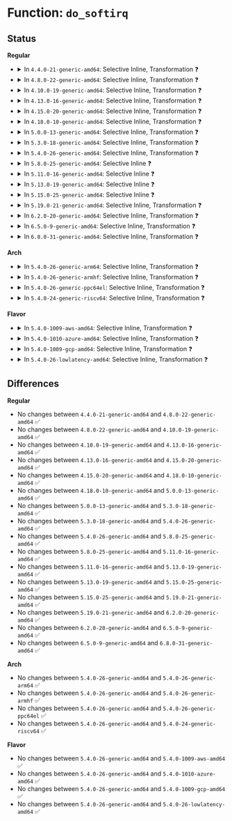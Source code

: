 # Function: <code>do_softirq</code>

## Status
<b>Regular</b>
<ul>
<li>
<details>
<summary>In <code>4.4.0-21-generic-amd64</code>: Selective Inline, Transformation ❓</summary>

```c
void do_softirq()
```

```json
{
  "name": "do_softirq",
  "collision_type": "Unique Global",
  "inline_type": "Selective",
  "funcs": [
    {
      "addr": 18446744071579390896,
      "name": "do_softirq",
      "external": true,
      "loc": "kernel/softirq.c:304",
      "file": "kernel/softirq.c",
      "inline": "not declared, inlined",
      "caller_inline": [
        "kernel/softirq.c:__local_bh_enable_ip"
      ],
      "caller_func": [
        "kernel/softirq.c:__local_bh_enable_ip",
        "net/core/dev.c:netif_rx_ni"
      ]
    }
  ],
  "symbols": [
    {
      "addr": 18446744071579390896,
      "name": "do_softirq.part.19",
      "section": ".text",
      "bind": "STB_LOCAL",
      "size": 58
    },
    {
      "addr": 18446744071579392896,
      "name": "do_softirq",
      "section": ".text",
      "bind": "STB_GLOBAL",
      "size": 31
    }
  ]
}
```
</details>
</li>
<li>
<details>
<summary>In <code>4.8.0-22-generic-amd64</code>: Selective Inline, Transformation ❓</summary>

```c
void do_softirq()
```

```json
{
  "name": "do_softirq",
  "collision_type": "Unique Global",
  "inline_type": "Selective",
  "funcs": [
    {
      "addr": 18446744071579403592,
      "name": "do_softirq",
      "external": true,
      "loc": "kernel/softirq.c:304",
      "file": "kernel/softirq.c",
      "inline": "not declared, inlined",
      "caller_inline": [
        "kernel/softirq.c:__local_bh_enable_ip"
      ],
      "caller_func": [
        "kernel/softirq.c:__local_bh_enable_ip",
        "net/core/dev.c:netif_rx_ni"
      ]
    }
  ],
  "symbols": [
    {
      "addr": 18446744071579403408,
      "name": "do_softirq.part.18",
      "section": ".text",
      "bind": "STB_LOCAL",
      "size": 58
    },
    {
      "addr": 18446744071579404752,
      "name": "do_softirq",
      "section": ".text",
      "bind": "STB_GLOBAL",
      "size": 31
    }
  ]
}
```
</details>
</li>
<li>
<details>
<summary>In <code>4.10.0-19-generic-amd64</code>: Selective Inline, Transformation ❓</summary>

```c
void do_softirq()
```

```json
{
  "name": "do_softirq",
  "collision_type": "Unique Global",
  "inline_type": "Selective",
  "funcs": [
    {
      "addr": 18446744071579423064,
      "name": "do_softirq",
      "external": true,
      "loc": "kernel/softirq.c:315",
      "file": "kernel/softirq.c",
      "inline": "not declared, inlined",
      "caller_inline": [
        "kernel/softirq.c:__local_bh_enable_ip"
      ],
      "caller_func": [
        "kernel/softirq.c:__local_bh_enable_ip",
        "net/core/dev.c:busy_poll_stop",
        "net/core/dev.c:netif_rx_ni"
      ]
    }
  ],
  "symbols": [
    {
      "addr": 18446744071579422864,
      "name": "do_softirq.part.18",
      "section": ".text",
      "bind": "STB_LOCAL",
      "size": 78
    },
    {
      "addr": 18446744071579425056,
      "name": "do_softirq",
      "section": ".text",
      "bind": "STB_GLOBAL",
      "size": 31
    }
  ]
}
```
</details>
</li>
<li>
<details>
<summary>In <code>4.13.0-16-generic-amd64</code>: Selective Inline, Transformation ❓</summary>

```c
void do_softirq()
```

```json
{
  "name": "do_softirq",
  "collision_type": "Unique Global",
  "inline_type": "Selective",
  "funcs": [
    {
      "addr": 18446744071579410469,
      "name": "do_softirq",
      "external": true,
      "loc": "kernel/softirq.c:315",
      "file": "kernel/softirq.c",
      "inline": "not declared, inlined",
      "caller_inline": [
        "kernel/softirq.c:__local_bh_enable_ip"
      ],
      "caller_func": [
        "kernel/softirq.c:__local_bh_enable_ip",
        "net/core/dev.c:netif_rx_ni"
      ]
    }
  ],
  "symbols": [
    {
      "addr": 18446744071579410304,
      "name": "do_softirq.part.17",
      "section": ".text",
      "bind": "STB_LOCAL",
      "size": 80
    },
    {
      "addr": 18446744071579412816,
      "name": "do_softirq",
      "section": ".text",
      "bind": "STB_GLOBAL",
      "size": 32
    }
  ]
}
```
</details>
</li>
<li>
<details>
<summary>In <code>4.15.0-20-generic-amd64</code>: Selective Inline, Transformation ❓</summary>

```c
void do_softirq()
```

```json
{
  "name": "do_softirq",
  "collision_type": "Unique Global",
  "inline_type": "Selective",
  "funcs": [
    {
      "addr": 18446744071579439817,
      "name": "do_softirq",
      "external": true,
      "loc": "kernel/softirq.c:316",
      "file": "kernel/softirq.c",
      "inline": "not declared, inlined",
      "caller_inline": [
        "kernel/softirq.c:__local_bh_enable_ip"
      ],
      "caller_func": [
        "kernel/softirq.c:__local_bh_enable_ip",
        "net/core/dev.c:netif_rx_ni"
      ]
    }
  ],
  "symbols": [
    {
      "addr": 18446744071579439664,
      "name": "do_softirq.part.17",
      "section": ".text",
      "bind": "STB_LOCAL",
      "size": 80
    },
    {
      "addr": 18446744071579440672,
      "name": "do_softirq",
      "section": ".text",
      "bind": "STB_GLOBAL",
      "size": 32
    }
  ]
}
```
</details>
</li>
<li>
<details>
<summary>In <code>4.18.0-10-generic-amd64</code>: Selective Inline, Transformation ❓</summary>

```c
void do_softirq()
```

```json
{
  "name": "do_softirq",
  "collision_type": "Unique Global",
  "inline_type": "Selective",
  "funcs": [
    {
      "addr": 18446744071579454475,
      "name": "do_softirq",
      "external": true,
      "loc": "kernel/softirq.c:323",
      "file": "kernel/softirq.c",
      "inline": "not declared, inlined",
      "caller_inline": [
        "kernel/softirq.c:__local_bh_enable_ip"
      ],
      "caller_func": [
        "kernel/softirq.c:__local_bh_enable_ip",
        "net/core/dev.c:netif_rx_ni"
      ]
    }
  ],
  "symbols": [
    {
      "addr": 18446744071579454304,
      "name": "do_softirq.part.17",
      "section": ".text",
      "bind": "STB_LOCAL",
      "size": 86
    },
    {
      "addr": 18446744071579455728,
      "name": "do_softirq",
      "section": ".text",
      "bind": "STB_GLOBAL",
      "size": 32
    }
  ]
}
```
</details>
</li>
<li>
<details>
<summary>In <code>5.0.0-13-generic-amd64</code>: Selective Inline, Transformation ❓</summary>

```c
void do_softirq()
```

```json
{
  "name": "do_softirq",
  "collision_type": "Unique Global",
  "inline_type": "Selective",
  "funcs": [
    {
      "addr": 18446744071579488802,
      "name": "do_softirq",
      "external": true,
      "loc": "kernel/softirq.c:324",
      "file": "kernel/softirq.c",
      "inline": "not declared, inlined",
      "caller_inline": [
        "kernel/softirq.c:__local_bh_enable_ip"
      ],
      "caller_func": [
        "kernel/softirq.c:__local_bh_enable_ip",
        "net/core/dev.c:netif_rx_ni"
      ]
    }
  ],
  "symbols": [
    {
      "addr": 18446744071579488624,
      "name": "do_softirq.part.19",
      "section": ".text",
      "bind": "STB_LOCAL",
      "size": 86
    },
    {
      "addr": 18446744071579489376,
      "name": "do_softirq",
      "section": ".text",
      "bind": "STB_GLOBAL",
      "size": 32
    }
  ]
}
```
</details>
</li>
<li>
<details>
<summary>In <code>5.3.0-18-generic-amd64</code>: Selective Inline, Transformation ❓</summary>

```c
void do_softirq()
```

```json
{
  "name": "do_softirq",
  "collision_type": "Unique Global",
  "inline_type": "Selective",
  "funcs": [
    {
      "addr": 18446744071579506427,
      "name": "do_softirq",
      "external": true,
      "loc": "kernel/softirq.c:324",
      "file": "kernel/softirq.c",
      "inline": "not declared, inlined",
      "caller_inline": [
        "kernel/softirq.c:__local_bh_enable_ip"
      ],
      "caller_func": [
        "kernel/softirq.c:__local_bh_enable_ip",
        "net/core/dev.c:netif_rx_ni"
      ]
    }
  ],
  "symbols": [
    {
      "addr": 18446744071579506272,
      "name": "do_softirq.part.0",
      "section": ".text",
      "bind": "STB_LOCAL",
      "size": 72
    },
    {
      "addr": 18446744071579507264,
      "name": "do_softirq",
      "section": ".text",
      "bind": "STB_GLOBAL",
      "size": 31
    }
  ]
}
```
</details>
</li>
<li>
<details>
<summary>In <code>5.4.0-26-generic-amd64</code>: Selective Inline, Transformation ❓</summary>

```c
void do_softirq()
```

```json
{
  "name": "do_softirq",
  "collision_type": "Unique Global",
  "inline_type": "Selective",
  "funcs": [
    {
      "addr": 18446744071579532475,
      "name": "do_softirq",
      "external": true,
      "loc": "kernel/softirq.c:324",
      "file": "kernel/softirq.c",
      "inline": "not declared, inlined",
      "caller_inline": [
        "kernel/softirq.c:__local_bh_enable_ip"
      ],
      "caller_func": [
        "kernel/softirq.c:__local_bh_enable_ip",
        "net/core/dev.c:netif_rx_ni"
      ]
    }
  ],
  "symbols": [
    {
      "addr": 18446744071579532320,
      "name": "do_softirq.part.0",
      "section": ".text",
      "bind": "STB_LOCAL",
      "size": 72
    },
    {
      "addr": 18446744071579533312,
      "name": "do_softirq",
      "section": ".text",
      "bind": "STB_GLOBAL",
      "size": 31
    }
  ]
}
```
</details>
</li>
<li>
<details>
<summary>In <code>5.8.0-25-generic-amd64</code>: Selective Inline ❓</summary>

```c
void do_softirq()
```

```json
{
  "name": "do_softirq",
  "collision_type": "Unique Global",
  "inline_type": "Selective",
  "funcs": [
    {
      "addr": 18446744071579563776,
      "name": "do_softirq",
      "external": true,
      "loc": "kernel/softirq.c:324",
      "file": "kernel/softirq.c",
      "inline": "not declared, inlined",
      "caller_inline": [],
      "caller_func": [
        "kernel/softirq.c:__local_bh_enable_ip",
        "net/core/dev.c:netif_rx_ni"
      ]
    }
  ],
  "symbols": [
    {
      "addr": 18446744071579563776,
      "name": "do_softirq",
      "section": ".text",
      "bind": "STB_GLOBAL",
      "size": 115
    }
  ]
}
```
</details>
</li>
<li>
<details>
<summary>In <code>5.11.0-16-generic-amd64</code>: Selective Inline ❓</summary>

```c
void do_softirq()
```

```json
{
  "name": "do_softirq",
  "collision_type": "Unique Global",
  "inline_type": "Selective",
  "funcs": [
    {
      "addr": 18446744071579545184,
      "name": "do_softirq",
      "external": true,
      "loc": "kernel/softirq.c:233",
      "file": "kernel/softirq.c",
      "inline": "not declared, inlined",
      "caller_inline": [],
      "caller_func": [
        "kernel/softirq.c:__local_bh_enable_ip",
        "kernel/smp.c:flush_smp_call_function_from_idle",
        "net/core/dev.c:netif_rx_ni"
      ]
    }
  ],
  "symbols": [
    {
      "addr": 18446744071579545184,
      "name": "do_softirq",
      "section": ".text",
      "bind": "STB_GLOBAL",
      "size": 115
    }
  ]
}
```
</details>
</li>
<li>
<details>
<summary>In <code>5.13.0-19-generic-amd64</code>: Selective Inline ❓</summary>

```c
void do_softirq()
```

```json
{
  "name": "do_softirq",
  "collision_type": "Unique Global",
  "inline_type": "Selective",
  "funcs": [
    {
      "addr": 18446744071579549808,
      "name": "do_softirq",
      "external": true,
      "loc": "kernel/softirq.c:447",
      "file": "kernel/softirq.c",
      "inline": "not declared, inlined",
      "caller_inline": [],
      "caller_func": [
        "kernel/softirq.c:__local_bh_enable_ip",
        "kernel/smp.c:flush_smp_call_function_from_idle",
        "net/core/dev.c:netif_rx_ni"
      ]
    }
  ],
  "symbols": [
    {
      "addr": 18446744071579549808,
      "name": "do_softirq",
      "section": ".text",
      "bind": "STB_GLOBAL",
      "size": 157
    }
  ]
}
```
</details>
</li>
<li>
<details>
<summary>In <code>5.15.0-25-generic-amd64</code>: Selective Inline ❓</summary>

```c
void do_softirq()
```

```json
{
  "name": "do_softirq",
  "collision_type": "Unique Global",
  "inline_type": "Selective",
  "funcs": [
    {
      "addr": 18446744071579621104,
      "name": "do_softirq",
      "external": true,
      "loc": "kernel/softirq.c:446",
      "file": "kernel/softirq.c",
      "inline": "not declared, inlined",
      "caller_inline": [],
      "caller_func": [
        "kernel/softirq.c:__local_bh_enable_ip",
        "kernel/smp.c:flush_smp_call_function_from_idle",
        "net/core/dev.c:netif_rx_ni"
      ]
    }
  ],
  "symbols": [
    {
      "addr": 18446744071579621104,
      "name": "do_softirq",
      "section": ".text",
      "bind": "STB_GLOBAL",
      "size": 155
    }
  ]
}
```
</details>
</li>
<li>
<details>
<summary>In <code>5.19.0-21-generic-amd64</code>: Selective Inline, Transformation ❓</summary>

```c
void do_softirq()
```

```json
{
  "name": "do_softirq",
  "collision_type": "Unique Global",
  "inline_type": "Selective",
  "funcs": [
    {
      "addr": 18446744071579715789,
      "name": "do_softirq",
      "external": true,
      "loc": "kernel/softirq.c:459",
      "file": "kernel/softirq.c",
      "inline": "not declared, inlined",
      "caller_inline": [
        "kernel/softirq.c:__local_bh_enable_ip"
      ],
      "caller_func": [
        "kernel/softirq.c:__local_bh_enable_ip",
        "kernel/smp.c:flush_smp_call_function_queue"
      ]
    }
  ],
  "symbols": [
    {
      "addr": 18446744071579715184,
      "name": "do_softirq.part.0",
      "section": ".text",
      "bind": "STB_LOCAL",
      "size": 154
    },
    {
      "addr": 18446744071579715808,
      "name": "do_softirq",
      "section": ".text",
      "bind": "STB_GLOBAL",
      "size": 43
    }
  ]
}
```
</details>
</li>
<li>
<details>
<summary>In <code>6.2.0-20-generic-amd64</code>: Selective Inline, Transformation ❓</summary>

```c
void do_softirq()
```

```json
{
  "name": "do_softirq",
  "collision_type": "Unique Global",
  "inline_type": "Selective",
  "funcs": [
    {
      "addr": 18446744071579842557,
      "name": "do_softirq",
      "external": true,
      "loc": "kernel/softirq.c:459",
      "file": "kernel/softirq.c",
      "inline": "not declared, inlined",
      "caller_inline": [
        "kernel/softirq.c:__local_bh_enable_ip"
      ],
      "caller_func": [
        "kernel/softirq.c:__local_bh_enable_ip",
        "kernel/smp.c:flush_smp_call_function_queue"
      ]
    }
  ],
  "symbols": [
    {
      "addr": 18446744071579841888,
      "name": "do_softirq.part.0",
      "section": ".text",
      "bind": "STB_LOCAL",
      "size": 154
    },
    {
      "addr": 18446744071579842592,
      "name": "do_softirq",
      "section": ".text",
      "bind": "STB_GLOBAL",
      "size": 43
    }
  ]
}
```
</details>
</li>
<li>
<details>
<summary>In <code>6.5.0-9-generic-amd64</code>: Selective Inline, Transformation ❓</summary>

```c
void do_softirq()
```

```json
{
  "name": "do_softirq",
  "collision_type": "Unique Global",
  "inline_type": "Selective",
  "funcs": [
    {
      "addr": 18446744071579892557,
      "name": "do_softirq",
      "external": true,
      "loc": "kernel/softirq.c:441",
      "file": "kernel/softirq.c",
      "inline": "not declared, inlined",
      "caller_inline": [
        "kernel/softirq.c:__local_bh_enable_ip"
      ],
      "caller_func": [
        "kernel/softirq.c:__local_bh_enable_ip",
        "kernel/smp.c:flush_smp_call_function_queue"
      ]
    }
  ],
  "symbols": [
    {
      "addr": 18446744071579891264,
      "name": "do_softirq.part.0",
      "section": ".text",
      "bind": "STB_LOCAL",
      "size": 117
    },
    {
      "addr": 18446744071579892592,
      "name": "do_softirq",
      "section": ".text",
      "bind": "STB_GLOBAL",
      "size": 43
    }
  ]
}
```
</details>
</li>
<li>
<details>
<summary>In <code>6.8.0-31-generic-amd64</code>: Selective Inline, Transformation ❓</summary>

```c
void do_softirq()
```

```json
{
  "name": "do_softirq",
  "collision_type": "Unique Global",
  "inline_type": "Selective",
  "funcs": [
    {
      "addr": 18446744071579930845,
      "name": "do_softirq",
      "external": true,
      "loc": "kernel/softirq.c:441",
      "file": "kernel/softirq.c",
      "inline": "not declared, inlined",
      "caller_inline": [
        "kernel/softirq.c:__local_bh_enable_ip"
      ],
      "caller_func": [
        "kernel/softirq.c:__local_bh_enable_ip",
        "kernel/smp.c:flush_smp_call_function_queue"
      ]
    }
  ],
  "symbols": [
    {
      "addr": 18446744071579929840,
      "name": "do_softirq.part.0",
      "section": ".text",
      "bind": "STB_LOCAL",
      "size": 117
    },
    {
      "addr": 18446744071579931264,
      "name": "do_softirq",
      "section": ".text",
      "bind": "STB_GLOBAL",
      "size": 43
    }
  ]
}
```
</details>
</li>
</ul>
<b>Arch</b>
<ul>
<li>
<details>
<summary>In <code>5.4.0-26-generic-arm64</code>: Selective Inline, Transformation ❓</summary>

```c
void do_softirq()
```

```json
{
  "name": "do_softirq",
  "collision_type": "Unique Global",
  "inline_type": "Selective",
  "funcs": [
    {
      "addr": 18446603336490676396,
      "name": "do_softirq",
      "external": true,
      "loc": "kernel/softirq.c:324",
      "file": "kernel/softirq.c",
      "inline": "not declared, inlined",
      "caller_inline": [
        "kernel/softirq.c:__local_bh_enable_ip"
      ],
      "caller_func": [
        "kernel/softirq.c:__local_bh_enable_ip",
        "net/core/dev.c:netif_rx_ni"
      ]
    }
  ],
  "symbols": [
    {
      "addr": 18446603336490676152,
      "name": "do_softirq.part.0",
      "section": ".text",
      "bind": "STB_LOCAL",
      "size": 108
    },
    {
      "addr": 18446603336490676416,
      "name": "do_softirq",
      "section": ".text",
      "bind": "STB_GLOBAL",
      "size": 44
    }
  ]
}
```
</details>
</li>
<li>
<details>
<summary>In <code>5.4.0-26-generic-armhf</code>: Selective Inline, Transformation ❓</summary>

```c
void do_softirq()
```

```json
{
  "name": "do_softirq",
  "collision_type": "Unique Global",
  "inline_type": "Selective",
  "funcs": [
    {
      "addr": 3224747396,
      "name": "do_softirq",
      "external": true,
      "loc": "kernel/softirq.c:324",
      "file": "kernel/softirq.c",
      "inline": "not declared, inlined",
      "caller_inline": [
        "kernel/softirq.c:__local_bh_enable_ip"
      ],
      "caller_func": [
        "kernel/softirq.c:__local_bh_enable_ip",
        "net/core/dev.c:netif_rx_ni"
      ]
    }
  ],
  "symbols": [
    {
      "addr": 3224747116,
      "name": "do_softirq.part.0",
      "section": ".text",
      "bind": "STB_LOCAL",
      "size": 84
    },
    {
      "addr": 3224747428,
      "name": "do_softirq",
      "section": ".text",
      "bind": "STB_GLOBAL",
      "size": 64
    }
  ]
}
```
</details>
</li>
<li>
<details>
<summary>In <code>5.4.0-26-generic-ppc64el</code>: Selective Inline, Transformation ❓</summary>

```c
void do_softirq()
```

```json
{
  "name": "do_softirq",
  "collision_type": "Unique Global",
  "inline_type": "Selective",
  "funcs": [
    {
      "addr": 13835058055283498744,
      "name": "do_softirq",
      "external": true,
      "loc": "kernel/softirq.c:324",
      "file": "kernel/softirq.c",
      "inline": "not declared, inlined",
      "caller_inline": [
        "kernel/softirq.c:__local_bh_enable_ip"
      ],
      "caller_func": [
        "kernel/softirq.c:__local_bh_enable_ip",
        "net/core/dev.c:netif_rx_ni"
      ]
    }
  ],
  "symbols": [
    {
      "addr": 13835058055283498400,
      "name": "do_softirq.part.0",
      "section": ".text",
      "bind": "STB_LOCAL",
      "size": 164
    },
    {
      "addr": 13835058055283499936,
      "name": "do_softirq",
      "section": ".text",
      "bind": "STB_GLOBAL",
      "size": 36
    }
  ]
}
```
</details>
</li>
<li>
<details>
<summary>In <code>5.4.0-24-generic-riscv64</code>: Selective Inline, Transformation ❓</summary>

```c
void do_softirq()
```

```json
{
  "name": "do_softirq",
  "collision_type": "Unique Global",
  "inline_type": "Selective",
  "funcs": [
    {
      "addr": 18446743936271413184,
      "name": "do_softirq",
      "external": true,
      "loc": "kernel/softirq.c:324",
      "file": "kernel/softirq.c",
      "inline": "not declared, inlined",
      "caller_inline": [
        "kernel/softirq.c:__local_bh_enable_ip"
      ],
      "caller_func": [
        "kernel/softirq.c:__local_bh_enable_ip",
        "net/core/dev.c:netif_rx_ni"
      ]
    }
  ],
  "symbols": [
    {
      "addr": 18446743936271412944,
      "name": "do_softirq.part.0",
      "section": ".text",
      "bind": "STB_LOCAL",
      "size": 112
    },
    {
      "addr": 18446743936271413204,
      "name": "do_softirq",
      "section": ".text",
      "bind": "STB_GLOBAL",
      "size": 52
    }
  ]
}
```
</details>
</li>
</ul>
<b>Flavor</b>
<ul>
<li>
<details>
<summary>In <code>5.4.0-1009-aws-amd64</code>: Selective Inline, Transformation ❓</summary>

```c
void do_softirq()
```

```json
{
  "name": "do_softirq",
  "collision_type": "Unique Global",
  "inline_type": "Selective",
  "funcs": [
    {
      "addr": 18446744071579506139,
      "name": "do_softirq",
      "external": true,
      "loc": "kernel/softirq.c:324",
      "file": "kernel/softirq.c",
      "inline": "not declared, inlined",
      "caller_inline": [
        "kernel/softirq.c:__local_bh_enable_ip"
      ],
      "caller_func": [
        "kernel/softirq.c:__local_bh_enable_ip",
        "net/core/dev.c:netif_rx_ni"
      ]
    }
  ],
  "symbols": [
    {
      "addr": 18446744071579505984,
      "name": "do_softirq.part.0",
      "section": ".text",
      "bind": "STB_LOCAL",
      "size": 72
    },
    {
      "addr": 18446744071579506976,
      "name": "do_softirq",
      "section": ".text",
      "bind": "STB_GLOBAL",
      "size": 31
    }
  ]
}
```
</details>
</li>
<li>
<details>
<summary>In <code>5.4.0-1010-azure-amd64</code>: Selective Inline, Transformation ❓</summary>

```c
void do_softirq()
```

```json
{
  "name": "do_softirq",
  "collision_type": "Unique Global",
  "inline_type": "Selective",
  "funcs": [
    {
      "addr": 18446744071579433963,
      "name": "do_softirq",
      "external": true,
      "loc": "kernel/softirq.c:324",
      "file": "kernel/softirq.c",
      "inline": "not declared, inlined",
      "caller_inline": [
        "kernel/softirq.c:__local_bh_enable_ip"
      ],
      "caller_func": [
        "kernel/softirq.c:__local_bh_enable_ip",
        "net/core/dev.c:netif_rx_ni"
      ]
    }
  ],
  "symbols": [
    {
      "addr": 18446744071579433824,
      "name": "do_softirq.part.0",
      "section": ".text",
      "bind": "STB_LOCAL",
      "size": 50
    },
    {
      "addr": 18446744071579435744,
      "name": "do_softirq",
      "section": ".text",
      "bind": "STB_GLOBAL",
      "size": 31
    }
  ]
}
```
</details>
</li>
<li>
<details>
<summary>In <code>5.4.0-1009-gcp-amd64</code>: Selective Inline, Transformation ❓</summary>

```c
void do_softirq()
```

```json
{
  "name": "do_softirq",
  "collision_type": "Unique Global",
  "inline_type": "Selective",
  "funcs": [
    {
      "addr": 18446744071579506059,
      "name": "do_softirq",
      "external": true,
      "loc": "kernel/softirq.c:324",
      "file": "kernel/softirq.c",
      "inline": "not declared, inlined",
      "caller_inline": [
        "kernel/softirq.c:__local_bh_enable_ip"
      ],
      "caller_func": [
        "kernel/softirq.c:__local_bh_enable_ip",
        "net/core/dev.c:netif_rx_ni"
      ]
    }
  ],
  "symbols": [
    {
      "addr": 18446744071579505904,
      "name": "do_softirq.part.0",
      "section": ".text",
      "bind": "STB_LOCAL",
      "size": 72
    },
    {
      "addr": 18446744071579506896,
      "name": "do_softirq",
      "section": ".text",
      "bind": "STB_GLOBAL",
      "size": 31
    }
  ]
}
```
</details>
</li>
<li>
<details>
<summary>In <code>5.4.0-26-lowlatency-amd64</code>: Selective Inline, Transformation ❓</summary>

```c
void do_softirq()
```

```json
{
  "name": "do_softirq",
  "collision_type": "Unique Global",
  "inline_type": "Selective",
  "funcs": [
    {
      "addr": 18446744071579538733,
      "name": "do_softirq",
      "external": true,
      "loc": "kernel/softirq.c:324",
      "file": "kernel/softirq.c",
      "inline": "not declared, inlined",
      "caller_inline": [
        "kernel/softirq.c:__local_bh_enable_ip"
      ],
      "caller_func": [
        "kernel/softirq.c:__local_bh_enable_ip",
        "net/core/dev.c:netif_rx_ni"
      ]
    }
  ],
  "symbols": [
    {
      "addr": 18446744071579538560,
      "name": "do_softirq.part.0",
      "section": ".text",
      "bind": "STB_LOCAL",
      "size": 72
    },
    {
      "addr": 18446744071579539648,
      "name": "do_softirq",
      "section": ".text",
      "bind": "STB_GLOBAL",
      "size": 31
    }
  ]
}
```
</details>
</li>
</ul>

## Differences
<b>Regular</b>
<ul>
<li>
No changes between <code>4.4.0-21-generic-amd64</code> and <code>4.8.0-22-generic-amd64</code> ✅
</li>
<li>
No changes between <code>4.8.0-22-generic-amd64</code> and <code>4.10.0-19-generic-amd64</code> ✅
</li>
<li>
No changes between <code>4.10.0-19-generic-amd64</code> and <code>4.13.0-16-generic-amd64</code> ✅
</li>
<li>
No changes between <code>4.13.0-16-generic-amd64</code> and <code>4.15.0-20-generic-amd64</code> ✅
</li>
<li>
No changes between <code>4.15.0-20-generic-amd64</code> and <code>4.18.0-10-generic-amd64</code> ✅
</li>
<li>
No changes between <code>4.18.0-10-generic-amd64</code> and <code>5.0.0-13-generic-amd64</code> ✅
</li>
<li>
No changes between <code>5.0.0-13-generic-amd64</code> and <code>5.3.0-18-generic-amd64</code> ✅
</li>
<li>
No changes between <code>5.3.0-18-generic-amd64</code> and <code>5.4.0-26-generic-amd64</code> ✅
</li>
<li>
No changes between <code>5.4.0-26-generic-amd64</code> and <code>5.8.0-25-generic-amd64</code> ✅
</li>
<li>
No changes between <code>5.8.0-25-generic-amd64</code> and <code>5.11.0-16-generic-amd64</code> ✅
</li>
<li>
No changes between <code>5.11.0-16-generic-amd64</code> and <code>5.13.0-19-generic-amd64</code> ✅
</li>
<li>
No changes between <code>5.13.0-19-generic-amd64</code> and <code>5.15.0-25-generic-amd64</code> ✅
</li>
<li>
No changes between <code>5.15.0-25-generic-amd64</code> and <code>5.19.0-21-generic-amd64</code> ✅
</li>
<li>
No changes between <code>5.19.0-21-generic-amd64</code> and <code>6.2.0-20-generic-amd64</code> ✅
</li>
<li>
No changes between <code>6.2.0-20-generic-amd64</code> and <code>6.5.0-9-generic-amd64</code> ✅
</li>
<li>
No changes between <code>6.5.0-9-generic-amd64</code> and <code>6.8.0-31-generic-amd64</code> ✅
</li>
</ul>
<b>Arch</b>
<ul>
<li>
No changes between <code>5.4.0-26-generic-amd64</code> and <code>5.4.0-26-generic-arm64</code> ✅
</li>
<li>
No changes between <code>5.4.0-26-generic-amd64</code> and <code>5.4.0-26-generic-armhf</code> ✅
</li>
<li>
No changes between <code>5.4.0-26-generic-amd64</code> and <code>5.4.0-26-generic-ppc64el</code> ✅
</li>
<li>
No changes between <code>5.4.0-26-generic-amd64</code> and <code>5.4.0-24-generic-riscv64</code> ✅
</li>
</ul>
<b>Flavor</b>
<ul>
<li>
No changes between <code>5.4.0-26-generic-amd64</code> and <code>5.4.0-1009-aws-amd64</code> ✅
</li>
<li>
No changes between <code>5.4.0-26-generic-amd64</code> and <code>5.4.0-1010-azure-amd64</code> ✅
</li>
<li>
No changes between <code>5.4.0-26-generic-amd64</code> and <code>5.4.0-1009-gcp-amd64</code> ✅
</li>
<li>
No changes between <code>5.4.0-26-generic-amd64</code> and <code>5.4.0-26-lowlatency-amd64</code> ✅
</li>
</ul>
